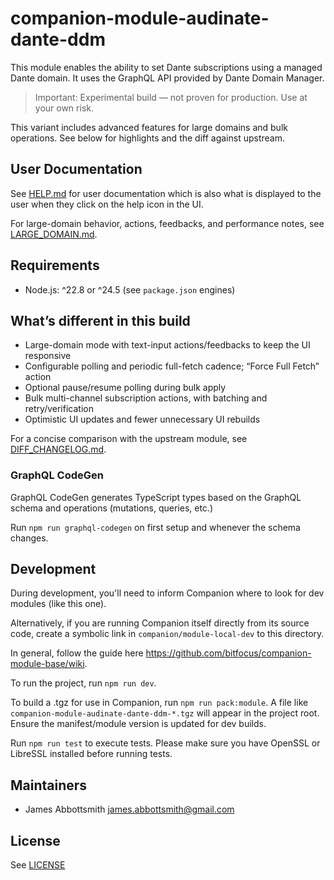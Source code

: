 # companion-module-audinate-dante-ddm

This module enables the ability to set Dante subscriptions using a managed Dante domain. It uses the GraphQL API provided by Dante Domain Manager.

> Important: Experimental build — not proven for production. Use at your own risk.

This variant includes advanced features for large domains and bulk operations. See below for highlights and the diff against upstream.

## User Documentation

See [HELP.md](./companion/HELP.md) for user documentation which is also what is displayed to the user when they click on the help icon in the UI.

For large-domain behavior, actions, feedbacks, and performance notes, see [LARGE_DOMAIN.md](./LARGE_DOMAIN.md).

## Requirements

- Node.js: ^22.8 or ^24.5 (see `package.json` engines)

## What’s different in this build

- Large-domain mode with text-input actions/feedbacks to keep the UI responsive
- Configurable polling and periodic full-fetch cadence; “Force Full Fetch” action
- Optional pause/resume polling during bulk apply
- Bulk multi-channel subscription actions, with batching and retry/verification
- Optimistic UI updates and fewer unnecessary UI rebuilds

For a concise comparison with the upstream module, see [DIFF_CHANGELOG.md](./DIFF_CHANGELOG.md).

### GraphQL CodeGen

GraphQL CodeGen generates TypeScript types based on the GraphQL schema and operations (mutations, queries, etc.)

Run `npm run graphql-codegen` on first setup and whenever the schema changes.

## Development

During development, you'll need to inform Companion where to look for dev modules (like this one).

Alternatively, if you are running Companion itself directly from its source code, create a symbolic link in `companion/module-local-dev` to this directory.

In general, follow the guide here
<https://github.com/bitfocus/companion-module-base/wiki>.

To run the project, run `npm run dev`.

To build a .tgz for use in Companion, run `npm run pack:module`. A file like `companion-module-audinate-dante-ddm-*.tgz` will appear in the project root. Ensure the manifest/module version is updated for dev builds.

Run `npm run test` to execute tests. Please make sure you have OpenSSL or LibreSSL installed before running tests.

## Maintainers

- James Abbottsmith <james.abbottsmith@gmail.com>

## License

See [LICENSE](./LICENSE)
